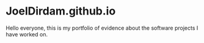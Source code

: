# JoelDirdam.github.io
Hello everyone, this is my portfolio of evidence about the software projects I have worked on.
